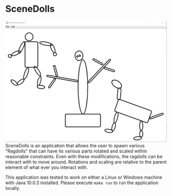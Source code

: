 # SceneDolls
![alt text](https://github.com/XxAdi101xX/User-Interfaces/blob/master/SceneDolls/Interactive-Ragdoll.jpg)
SceneDolls is an application that allows the user to spawn various "Ragdolls" that can have its various parts rotated and
scaled within reasonable constraints. Even with these modifications, the ragdolls can be interact with to move around. Rotations and 
scaling are relative to the parent element of what ever you interact with. 

This application was tested to work on either a Linux or Windows machine with Java 10.0.3 installed. Please execute `make run` to run
the application locally.
